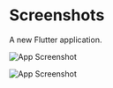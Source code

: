 # Screenshots

A new Flutter application.


![App Screenshot](https://user-images.githubusercontent.com/41218074/173204947-5941d956-b72f-4ffe-b1da-d8000dfda7ad.jpg)

![App Screenshot](https://user-images.githubusercontent.com/41218074/173204996-752deac0-4231-4a5c-8600-0cc85112a5bb.jpg)


